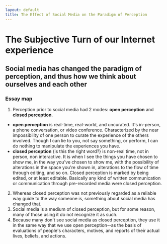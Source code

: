 ```yaml
---  
layout: default
title: The Effect of Social Media on the Paradigm of Perception
---  
```



# The Subjective Turn of our Internet experience
## Social media has changed the paradigm of perception, and thus how we think about ourselves and each other

### Essay map
1. Perception prior to social media had 2 modes: **open perception** and **closed perception**.
  - **open perception** is real-time, real-world, and uncurated. It's in-person, a phone conversation, or video conference. Characterized by the near impossibility of one person to curate the experience of the others involved. Though I can lie to you, not say something, or perform, I can do nothing to manipulate the experiences you have.
  - **closed perception** {is this the right word?} is non-real time, not in person, non interactive. It is when I see the things you have chosen to show me, in the way you've chosen to show me, with the possibility of alterations in the space you're shown in, alterations to the flow of time through editing, and so on. Closed perception is marked by being edited, or at least editable. Basically any kind of written communication or communication through pre-recorded media were closed perception.
2. Whereas closed perception was not previously regarded as a reliable way guide to the way someone is, something about social media has changed that.
3. Social media is a medium of closed perception, but for some reason, many of those using it do not recognize it as such.
4. Because many don't see social media as closed perception, they use it in the same way that we use open perception--as the basis of evaluations of people's characters, motives, and reports of their actual lives, beliefs, and actions.
